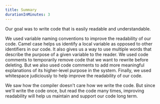 ```yaml
---
title: Summary
durationInMinutes: 3
---
```

Our goal was to write code that is easily readable and understandable.

We used variable naming conventions to improve the readability of our code. Camel case helps us identify a local variable as opposed to other identifiers in our code. It also gives us a way to use multiple words that describe the purpose of a given variable to the reader. We used code comments to temporarily remove code that we want to rewrite before deleting. But we also used code comments to add more meaningful explanations of its higher-level purpose in the system. Finally, we used whitespace judiciously to help improve the readability of our code.

We saw how the compiler doesn't care how we write the code. But since we'll write the code once, but read the code many times, improving readability will help us maintain and support our code long term.
